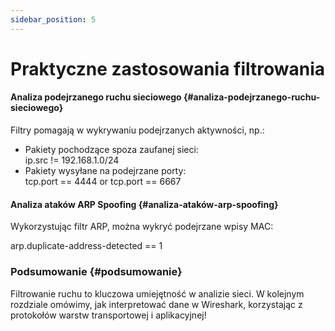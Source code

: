 ```yaml
---
sidebar_position: 5
---
```


# Praktyczne zastosowania filtrowania

#### **Analiza podejrzanego ruchu sieciowego** {#analiza-podejrzanego-ruchu-sieciowego}

Filtry pomagają w wykrywaniu podejrzanych aktywności, np.:

* Pakiety pochodzące spoza zaufanej sieci:  
  ip.src \!= 192.168.1.0/24  
* Pakiety wysyłane na podejrzane porty:  
  tcp.port \== 4444 or tcp.port \== 6667

#### **Analiza ataków ARP Spoofing** {#analiza-ataków-arp-spoofing}

Wykorzystując filtr ARP, można wykryć podejrzane wpisy MAC:

arp.duplicate-address-detected \== 1

### **Podsumowanie** {#podsumowanie}

Filtrowanie ruchu to kluczowa umiejętność w analizie sieci. W kolejnym rozdziale omówimy, jak interpretować dane w Wireshark, korzystając z protokołów warstw transportowej i aplikacyjnej\!